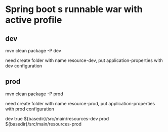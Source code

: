 # Spring boot s runnable war with active profile

## dev
mvn clean package -P dev

need create folder with name resource-dev, put application-properties  with dev configuration

## prod
mvn clean package -P prod

need create folder with name resource-prod, put application-properties  with prod configuration

<profiles>
    <profile>
        <id>dev</id>
        <activation>
            <activeByDefault>true</activeByDefault>
        </activation>
        <build>
            <resources>
                <resource>
                    <directory>${basedir}/src/main/resources-dev</directory>
                </resource>
            </resources>
        </build>
    </profile>
    <profile>
        <id>prod</id>
        <build>
            <resources>
                <resource>
                    <directory>${basedir}/src/main/resources-prod</directory>
                </resource>
            </resources>
        </build>
    </profile>
</profiles>

